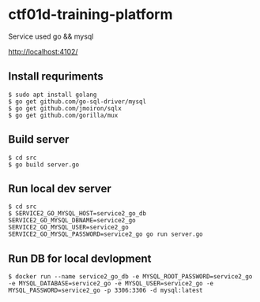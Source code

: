 # ctf01d-training-platform

Service used go && mysql

[http://localhost:4102/](http://localhost:4102/)

## Install requriments

```shell
$ sudo apt install golang
$ go get github.com/go-sql-driver/mysql
$ go get github.com/jmoiron/sqlx
$ go get github.com/gorilla/mux
```

## Build server

```shell
$ cd src
$ go build server.go
```

## Run local dev server

```shell
$ cd src
$ SERVICE2_GO_MYSQL_HOST=service2_go_db SERVICE2_GO_MYSQL_DBNAME=service2_go SERVICE2_GO_MYSQL_USER=service2_go SERVICE2_GO_MYSQL_PASSWORD=service2_go go run server.go
```

## Run DB for local devlopment

```shell
$ docker run --name service2_go_db -e MYSQL_ROOT_PASSWORD=service2_go -e MYSQL_DATABASE=service2_go -e MYSQL_USER=service2_go -e MYSQL_PASSWORD=service2_go -p 3306:3306 -d mysql:latest
```
